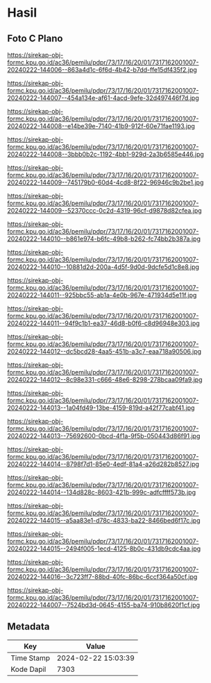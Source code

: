 # Hasil

## Foto C Plano

https://sirekap-obj-formc.kpu.go.id/ac36/pemilu/pdpr/73/17/16/20/01/7317162001007-20240222-144006--863a4d1c-6f6d-4b42-b7dd-ffe15df435f2.jpg

https://sirekap-obj-formc.kpu.go.id/ac36/pemilu/pdpr/73/17/16/20/01/7317162001007-20240222-144007--454a134e-af61-4acd-9efe-32d497446f7d.jpg

https://sirekap-obj-formc.kpu.go.id/ac36/pemilu/pdpr/73/17/16/20/01/7317162001007-20240222-144008--e14be39e-7140-41b9-912f-60e71fae1193.jpg

https://sirekap-obj-formc.kpu.go.id/ac36/pemilu/pdpr/73/17/16/20/01/7317162001007-20240222-144008--3bbb0b2c-1192-4bb1-929d-2a3b6585e446.jpg

https://sirekap-obj-formc.kpu.go.id/ac36/pemilu/pdpr/73/17/16/20/01/7317162001007-20240222-144009--745179b0-60d4-4cd8-8f22-96946c9b2be1.jpg

https://sirekap-obj-formc.kpu.go.id/ac36/pemilu/pdpr/73/17/16/20/01/7317162001007-20240222-144009--52370ccc-0c2d-4319-96cf-d9878d82cfea.jpg

https://sirekap-obj-formc.kpu.go.id/ac36/pemilu/pdpr/73/17/16/20/01/7317162001007-20240222-144010--b861e974-b6fc-49b8-b262-fc74bb2b387a.jpg

https://sirekap-obj-formc.kpu.go.id/ac36/pemilu/pdpr/73/17/16/20/01/7317162001007-20240222-144010--10881d2d-200a-4d5f-9d0d-9dcfe5d1c8e8.jpg

https://sirekap-obj-formc.kpu.go.id/ac36/pemilu/pdpr/73/17/16/20/01/7317162001007-20240222-144011--925bbc55-ab1a-4e0b-967e-471934d5e11f.jpg

https://sirekap-obj-formc.kpu.go.id/ac36/pemilu/pdpr/73/17/16/20/01/7317162001007-20240222-144011--94f9c1b1-ea37-46d8-b0f6-c8d96948e303.jpg

https://sirekap-obj-formc.kpu.go.id/ac36/pemilu/pdpr/73/17/16/20/01/7317162001007-20240222-144012--dc5bcd28-4aa5-451b-a3c7-eaa718a90506.jpg

https://sirekap-obj-formc.kpu.go.id/ac36/pemilu/pdpr/73/17/16/20/01/7317162001007-20240222-144012--8c98e331-c666-48e6-8298-278bcaa09fa9.jpg

https://sirekap-obj-formc.kpu.go.id/ac36/pemilu/pdpr/73/17/16/20/01/7317162001007-20240222-144013--1a04fd49-13be-4159-819d-a42f77cabf41.jpg

https://sirekap-obj-formc.kpu.go.id/ac36/pemilu/pdpr/73/17/16/20/01/7317162001007-20240222-144013--75692600-0bcd-4f1a-9f5b-050443d86f91.jpg

https://sirekap-obj-formc.kpu.go.id/ac36/pemilu/pdpr/73/17/16/20/01/7317162001007-20240222-144014--8798f7d1-85e0-4edf-81a4-a26d282b8527.jpg

https://sirekap-obj-formc.kpu.go.id/ac36/pemilu/pdpr/73/17/16/20/01/7317162001007-20240222-144014--134d828c-8603-421b-999c-adfcffff573b.jpg

https://sirekap-obj-formc.kpu.go.id/ac36/pemilu/pdpr/73/17/16/20/01/7317162001007-20240222-144015--a5aa83e1-d78c-4833-ba22-8466bed6f17c.jpg

https://sirekap-obj-formc.kpu.go.id/ac36/pemilu/pdpr/73/17/16/20/01/7317162001007-20240222-144015--2494f005-1ecd-4125-8b0c-431db9cdc4aa.jpg

https://sirekap-obj-formc.kpu.go.id/ac36/pemilu/pdpr/73/17/16/20/01/7317162001007-20240222-144016--3c723ff7-88bd-40fc-86bc-6ccf364a50cf.jpg

https://sirekap-obj-formc.kpu.go.id/ac36/pemilu/pdpr/73/17/16/20/01/7317162001007-20240222-144007--7524bd3d-0645-4155-ba74-910b8620f1cf.jpg


## Metadata

| Key        | Value               |
| ---------- | ------------------- |
| Time Stamp | 2024-02-22 15:03:39 |
| Kode Dapil | 7303                |



